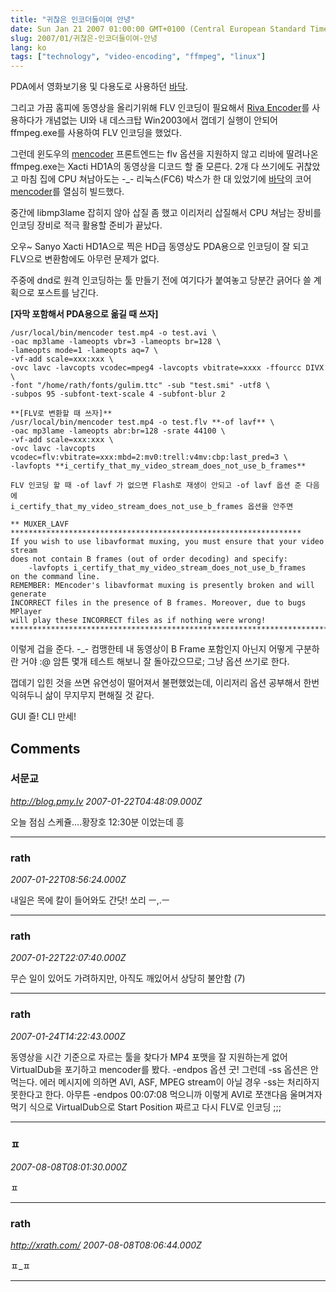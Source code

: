 ```yaml
---
title: "귀찮은 인코더들이여 안녕"
date: Sun Jan 21 2007 01:00:00 GMT+0100 (Central European Standard Time)
slug: 2007/01/귀찮은-인코더들이여-안녕
lang: ko
tags: ["technology", "video-encoding", "ffmpeg", "linux"]
---
```


PDA에서 영화보기용 및 다용도로 사용하던 [바닥](http://www.kipple.pe.kr/doc/badak/).

그리고 가끔 홈피에 동영상을 올리기위해 FLV 인코딩이 필요해서 [Riva Encoder](http://www.rivavx.com/?encoder)를 사용하다가 개념없는 UI와 내 데스크탑 Win2003에서 껍데기 실행이 안되어 ffmpeg.exe를 사용하여 FLV 인코딩을 했었다.

그런데 윈도우의 [mencoder](http://www.mplayerhq.hu/) 프론트엔드는 flv 옵션을 지원하지 않고 리바에 딸려나온 ffmpeg.exe는 Xacti HD1A의 동영상을 디코드 할 줄 모른다. 2개 다 쓰기에도 귀찮았고 마침 집에 CPU 쳐남아도는 -_- 리눅스(FC6) 박스가 한 대 있었기에 [바닥](http://www.kipple.pe.kr/doc/badak/)의 코어 [mencoder](http://www.mplayerhq.hu/)를 열심히 빌드했다.

중간에 libmp3lame 잡히지 않아 삽질 좀 했고 
이리저리 삽질해서 CPU 쳐남는 장비를 인코딩 장비로 적극 활용할 준비가 끝났다.

오우~ Sanyo Xacti HD1A으로 찍은 HD급 동영상도 PDA용으로 인코딩이 잘 되고 FLV으로 변환함에도 아무런 문제가 없다.

주중에 dnd로 원격 인코딩하는 툴 만들기 전에 여기다가 붙여놓고 당분간 긁어다 쓸 계획으로 포스트를 남긴다.

**[자막 포함해서 PDA용으로 옮길 때 쓰자]**
```
/usr/local/bin/mencoder test.mp4 -o test.avi \
-oac mp3lame -lameopts vbr=3 -lameopts br=128 \
-lameopts mode=1 -lameopts aq=7 \
-vf-add scale=xxx:xxx \
-ovc lavc -lavcopts vcodec=mpeg4 -lavcopts vbitrate=xxxx -ffourcc DIVX \
-font "/home/rath/fonts/gulim.ttc" -sub "test.smi" -utf8 \
-subpos 95 -subfont-text-scale 4 -subfont-blur 2

**[FLV로 변환할 때 쓰자]**
/usr/local/bin/mencoder test.mp4 -o test.flv **-of lavf** \
-oac mp3lame -lameopts abr:br=128 -srate 44100 \
-vf-add scale=xxx:xxx \
-ovc lavc -lavcopts vcodec=flv:vbitrate=xxx:mbd=2:mv0:trell:v4mv:cbp:last_pred=3 \
-lavfopts **i_certify_that_my_video_stream_does_not_use_b_frames**

FLV 인코딩 할 때 -of lavf 가 없으면 Flash로 재생이 안되고 -of lavf 옵션 준 다음에 
i_certify_that_my_video_stream_does_not_use_b_frames 옵션을 안주면 

** MUXER_LAVF *****************************************************************
If you wish to use libavformat muxing, you must ensure that your video stream
does not contain B frames (out of order decoding) and specify:
    -lavfopts i_certify_that_my_video_stream_does_not_use_b_frames
on the command line.
REMEMBER: MEncoder's libavformat muxing is presently broken and will generate
INCORRECT files in the presence of B frames. Moreover, due to bugs MPlayer
will play these INCORRECT files as if nothing were wrong!
*******************************************************************************
```

이렇게 겁을 준다. -_- 컴맹한테 내 동영상이 B Frame 포함인지 아닌지 어떻게 구분하란 거야 :@
암튼 몇개 테스트 해보니 잘 돌아갔으므로; 그냥 옵션 쓰기로 한다.

껍데기 입힌 것을 쓰면 유연성이 떨어져서 불편했었는데, 
이리저리 옵션 공부해서 한번 익혀두니 삶이 무지무지 편해질 것 같다.

GUI 즐! CLI 만세!

## Comments

### 서문교
*http://blog.pmy.lv*
*2007-01-22T04:48:09.000Z*

오늘 점심 스케쥴....황장호 12:30분 이었는데
흥

---

### rath
*2007-01-22T08:56:24.000Z*

내일은 목에 칼이 들어와도 간닷! 쏘리 ㅡ,.ㅡ

---

### rath
*2007-01-22T22:07:40.000Z*

무슨 일이 있어도 가려하지만, 아직도 깨있어서 상당히 불안함 (7)

---

### rath
*2007-01-24T14:22:43.000Z*

동영상을 시간 기준으로 자르는 툴을 찾다가 MP4 포맷을 잘 지원하는게 없어 VirtualDub을 포기하고 mencoder를 봤다.
-endpos 옵션 굿! 그런데 -ss 옵션은 안먹는다. 
에러 메시지에 의하면 AVI, ASF, MPEG stream이 아닐 경우 -ss는 처리하지 못한다고 한다.
아무튼 -endpos 00:07:08 먹으니까 이렇게 AVI로 쪼갠다음 울며겨자먹기 식으로 VirtualDub으로 Start Position 짜르고 다시 FLV로 인코딩 ;;;

---

### ㅍ
*2007-08-08T08:01:30.000Z*

ㅍ

---

### rath
*http://xrath.com/*
*2007-08-08T08:06:44.000Z*

ㅍ_ㅍ

---
